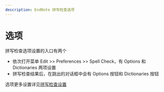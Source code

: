 ```yaml
---
description: EndNote 拼写检查选项
---
```


# 选项

拼写检查选项设置的入口有两个

* 依次打开菜单 Edit &gt;&gt; Preferences &gt;&gt; Spell Check，有 Options 和 Dictionaries 两项设置
* 拼写检查结果后，在跳出的对话框中会有 Options 按钮和 Dictionaries 按钮

选项更多设置详见[拼写检查设置](../18Prefs/Spell_Check.htm)

